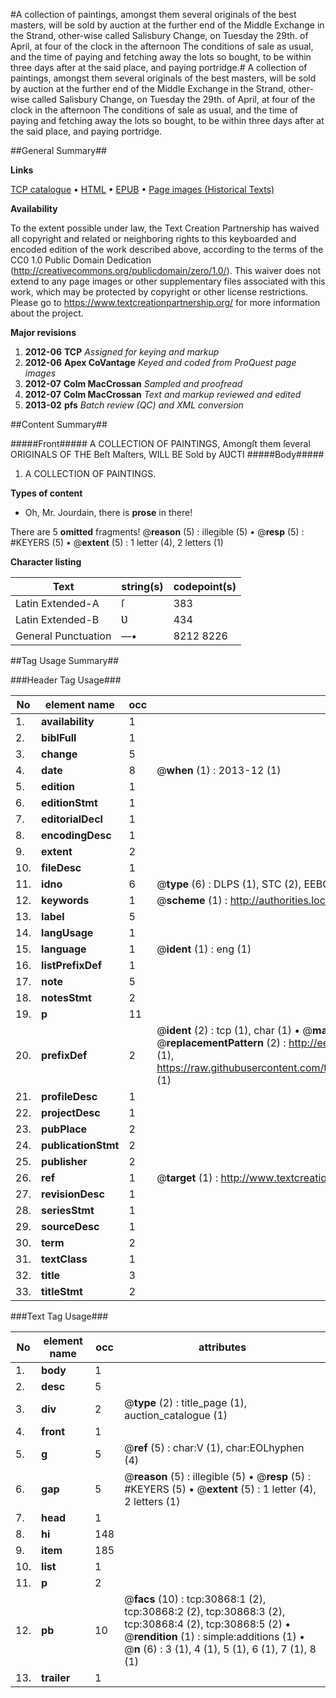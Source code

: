 #A collection of paintings, amongst them several originals of the best masters, will be sold by auction at the further end of the Middle Exchange in the Strand, other-wise called Salisbury Change, on Tuesday the 29th. of April, at four of the clock in the afternoon The conditions of sale as usual, and the time of paying and fetching away the lots so bought, to be within three days after at the said place, and paying portridge.#
A collection of paintings, amongst them several originals of the best masters, will be sold by auction at the further end of the Middle Exchange in the Strand, other-wise called Salisbury Change, on Tuesday the 29th. of April, at four of the clock in the afternoon The conditions of sale as usual, and the time of paying and fetching away the lots so bought, to be within three days after at the said place, and paying portridge.

##General Summary##

**Links**

[TCP catalogue](http://www.ota.ox.ac.uk/tcp/)  • 
[HTML](http://tei.it.ox.ac.uk/tcp/Texts-HTML/free/A33/A33831.html)  • 
[EPUB](http://tei.it.ox.ac.uk/tcp/Texts-EPUB/free/A33/A33831.epub) • 
[Page images (Historical Texts)](https://historicaltexts.jisc.ac.uk/eebo-99826465e)

**Availability**

To the extent possible under law, the Text Creation Partnership has waived all copyright and related or neighboring rights to this keyboarded and encoded edition of the work described above, according to the terms of the CC0 1.0 Public Domain Dedication (http://creativecommons.org/publicdomain/zero/1.0/). This waiver does not extend to any page images or other supplementary files associated with this work, which may be protected by copyright or other license restrictions. Please go to https://www.textcreationpartnership.org/ for more information about the project.

**Major revisions**

1. __2012-06__ __TCP__ *Assigned for keying and markup*
1. __2012-06__ __Apex CoVantage__ *Keyed and coded from ProQuest page images*
1. __2012-07__ __Colm MacCrossan__ *Sampled and proofread*
1. __2012-07__ __Colm MacCrossan__ *Text and markup reviewed and edited*
1. __2013-02__ __pfs__ *Batch review (QC) and XML conversion*

##Content Summary##

#####Front#####
A COLLECTION OF PAINTINGS, Amongſt them ſeveral ORIGINALS OF THE Beſt Maſters, WILL BE Sold by AƲCTI
#####Body#####

1. A COLLECTION OF PAINTINGS.

**Types of content**

  * Oh, Mr. Jourdain, there is **prose** in there!

There are 5 **omitted** fragments! 
 @__reason__ (5) : illegible (5)  •  @__resp__ (5) : #KEYERS (5)  •  @__extent__ (5) : 1 letter (4), 2 letters (1)

**Character listing**


|Text|string(s)|codepoint(s)|
|---|---|---|
|Latin Extended-A|ſ|383|
|Latin Extended-B|Ʋ|434|
|General Punctuation|—•|8212 8226|

##Tag Usage Summary##

###Header Tag Usage###

|No|element name|occ|attributes|
|---|---|---|---|
|1.|__availability__|1||
|2.|__biblFull__|1||
|3.|__change__|5||
|4.|__date__|8| @__when__ (1) : 2013-12 (1)|
|5.|__edition__|1||
|6.|__editionStmt__|1||
|7.|__editorialDecl__|1||
|8.|__encodingDesc__|1||
|9.|__extent__|2||
|10.|__fileDesc__|1||
|11.|__idno__|6| @__type__ (6) : DLPS (1), STC (2), EEBO-CITATION (1), PROQUEST (1), VID (1)|
|12.|__keywords__|1| @__scheme__ (1) : http://authorities.loc.gov/ (1)|
|13.|__label__|5||
|14.|__langUsage__|1||
|15.|__language__|1| @__ident__ (1) : eng (1)|
|16.|__listPrefixDef__|1||
|17.|__note__|5||
|18.|__notesStmt__|2||
|19.|__p__|11||
|20.|__prefixDef__|2| @__ident__ (2) : tcp (1), char (1)  •  @__matchPattern__ (2) : ([0-9\-]+):([0-9IVX]+) (1), (.+) (1)  •  @__replacementPattern__ (2) : http://eebo.chadwyck.com/downloadtiff?vid=$1&page=$2 (1), https://raw.githubusercontent.com/textcreationpartnership/Texts/master/tcpchars.xml#$1 (1)|
|21.|__profileDesc__|1||
|22.|__projectDesc__|1||
|23.|__pubPlace__|2||
|24.|__publicationStmt__|2||
|25.|__publisher__|2||
|26.|__ref__|1| @__target__ (1) : http://www.textcreationpartnership.org/docs/. (1)|
|27.|__revisionDesc__|1||
|28.|__seriesStmt__|1||
|29.|__sourceDesc__|1||
|30.|__term__|2||
|31.|__textClass__|1||
|32.|__title__|3||
|33.|__titleStmt__|2||


###Text Tag Usage###

|No|element name|occ|attributes|
|---|---|---|---|
|1.|__body__|1||
|2.|__desc__|5||
|3.|__div__|2| @__type__ (2) : title_page (1), auction_catalogue (1)|
|4.|__front__|1||
|5.|__g__|5| @__ref__ (5) : char:V (1), char:EOLhyphen (4)|
|6.|__gap__|5| @__reason__ (5) : illegible (5)  •  @__resp__ (5) : #KEYERS (5)  •  @__extent__ (5) : 1 letter (4), 2 letters (1)|
|7.|__head__|1||
|8.|__hi__|148||
|9.|__item__|185||
|10.|__list__|1||
|11.|__p__|2||
|12.|__pb__|10| @__facs__ (10) : tcp:30868:1 (2), tcp:30868:2 (2), tcp:30868:3 (2), tcp:30868:4 (2), tcp:30868:5 (2)  •  @__rendition__ (1) : simple:additions (1)  •  @__n__ (6) : 3 (1), 4 (1), 5 (1), 6 (1), 7 (1), 8 (1)|
|13.|__trailer__|1||
